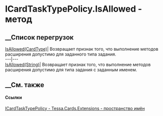 # ICardTaskTypePolicy.IsAllowed - метод
##  __Список перегрузок
[IsAllowed(CardType)](M_Tessa_Cards_Extensions_ICardTaskTypePolicy_IsAllowed_1.htm)|
Возвращает признак того, что выполнение методов расширения допустимо для
заданного типа задания.  
---|---  
[IsAllowed(String)](M_Tessa_Cards_Extensions_ICardTaskTypePolicy_IsAllowed.htm)|
Возвращает признак того, что выполнение методов расширения допустимо для типа
задания с заданным именем.  
##  __См. также
#### Ссылки
[ICardTaskTypePolicy - ](T_Tessa_Cards_Extensions_ICardTaskTypePolicy.htm)
[Tessa.Cards.Extensions - пространство имён](N_Tessa_Cards_Extensions.htm)
